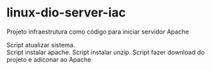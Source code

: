# linux-dio-server-iac
Projeto infraestrutura como código para iniciar servidor Apache


Script atualizar sistema.  
Script instalar apache.
Script instalar unzip.
Script fazer download do projeto e adiconar ao Apache
